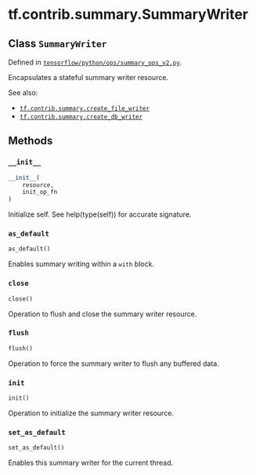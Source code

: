 <div itemscope itemtype="http://developers.google.com/ReferenceObject">
<meta itemprop="name" content="tf.contrib.summary.SummaryWriter" />
<meta itemprop="property" content="__init__"/>
<meta itemprop="property" content="as_default"/>
<meta itemprop="property" content="close"/>
<meta itemprop="property" content="flush"/>
<meta itemprop="property" content="init"/>
<meta itemprop="property" content="set_as_default"/>
</div>

# tf.contrib.summary.SummaryWriter

## Class `SummaryWriter`





Defined in [`tensorflow/python/ops/summary_ops_v2.py`](https://www.tensorflow.org/code/tensorflow/python/ops/summary_ops_v2.py).

Encapsulates a stateful summary writer resource.

See also:
- <a href="../../../tf/contrib/summary/create_file_writer.md"><code>tf.contrib.summary.create_file_writer</code></a>
- <a href="../../../tf/contrib/summary/create_db_writer.md"><code>tf.contrib.summary.create_db_writer</code></a>

## Methods

<h3 id="__init__"><code>__init__</code></h3>

``` python
__init__(
    resource,
    init_op_fn
)
```

Initialize self.  See help(type(self)) for accurate signature.

<h3 id="as_default"><code>as_default</code></h3>

``` python
as_default()
```

Enables summary writing within a `with` block.

<h3 id="close"><code>close</code></h3>

``` python
close()
```

Operation to flush and close the summary writer resource.

<h3 id="flush"><code>flush</code></h3>

``` python
flush()
```

Operation to force the summary writer to flush any buffered data.

<h3 id="init"><code>init</code></h3>

``` python
init()
```

Operation to initialize the summary writer resource.

<h3 id="set_as_default"><code>set_as_default</code></h3>

``` python
set_as_default()
```

Enables this summary writer for the current thread.




